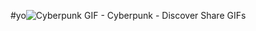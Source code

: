 #yo![Cyberpunk GIF - Cyberpunk - Discover   Share GIFs](https://github.com/user-attachments/assets/7e7acb9a-2e7d-4415-927e-724ff8daed44)
